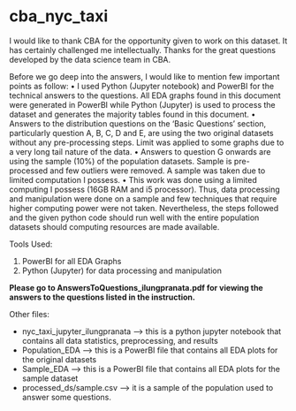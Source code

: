 # cba_nyc_taxi

I would like to thank CBA for the opportunity given to work on this dataset. It has certainly challenged me intellectually. Thanks for the great questions developed by the data science team in CBA. 

Before we go deep into the answers, I would like to mention few important points as follow:
•	I used Python (Jupyter notebook) and PowerBI for the technical answers to the questions. All EDA graphs found in this document were generated in PowerBI while Python (Jupyter) is used to process the dataset and generates the majority tables found in this document.
•	Answers to the distribution questions on the ‘Basic Questions’ section, particularly question A, B, C, D and E, are using the two original datasets without any pre-processing steps. Limit was applied to some graphs due to a very long tail nature of the data.
•	Answers to question G onwards are using the sample (10%) of the population datasets. Sample is pre-processed and few outliers were removed. A sample was taken due to limited computation I possess.
•	This work was done using a limited computing I possess (16GB RAM and i5 processor). Thus, data processing and manipulation were done on a sample and few techniques that require higher computing power were not taken. Nevertheless, the steps followed and the given python code should run well with the entire population datasets should computing resources are made available. 

Tools Used:
1.	PowerBI for all EDA Graphs
2.	Python (Jupyter) for data processing and manipulation


<b>Please go to AnswersToQuestions_ilungpranata.pdf for viewing the answers to the questions listed in the instruction. </b>

Other files:
* nyc_taxi_jupyter_ilungpranata --> this is a python jupyter notebook that contains all data statistics, preprocessing, and results
* Population_EDA --> this is a PowerBI file that contains all EDA plots for the original datasets
* Sample_EDA --> this is a PowerBI file that contains all EDA plots for the sample dataset
* processed_ds/sample.csv --> it is a sample of the population used to answer some questions.
